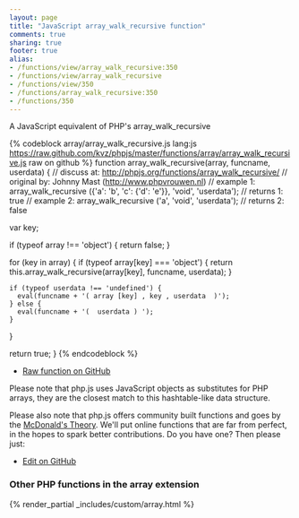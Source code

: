 ```yaml
---
layout: page
title: "JavaScript array_walk_recursive function"
comments: true
sharing: true
footer: true
alias:
- /functions/view/array_walk_recursive:350
- /functions/view/array_walk_recursive
- /functions/view/350
- /functions/array_walk_recursive:350
- /functions/350
---
```

<!-- Generated by Rakefile:build -->
A JavaScript equivalent of PHP's array_walk_recursive

{% codeblock array/array_walk_recursive.js lang:js https://raw.github.com/kvz/phpjs/master/functions/array/array_walk_recursive.js raw on github %}
function array_walk_recursive(array, funcname, userdata) {
  //  discuss at: http://phpjs.org/functions/array_walk_recursive/
  // original by: Johnny Mast (http://www.phpvrouwen.nl)
  //   example 1: array_walk_recursive ({'a': 'b', 'c': {'d': 'e'}}, 'void', 'userdata');
  //   returns 1: true
  //   example 2: array_walk_recursive ('a', 'void', 'userdata');
  //   returns 2: false

  var key;

  if (typeof array !== 'object') {
    return false;
  }

  for (key in array) {
    if (typeof array[key] === 'object') {
      return this.array_walk_recursive(array[key], funcname, userdata);
    }

    if (typeof userdata !== 'undefined') {
      eval(funcname + '( array [key] , key , userdata  )');
    } else {
      eval(funcname + '(  userdata ) ');
    }
  }

  return true;
}
{% endcodeblock %}

 - [Raw function on GitHub](https://github.com/kvz/phpjs/blob/master/functions/array/array_walk_recursive.js)

Please note that php.js uses JavaScript objects as substitutes for PHP arrays, they are 
the closest match to this hashtable-like data structure. 

Please also note that php.js offers community built functions and goes by the 
[McDonald's Theory](https://medium.com/what-i-learned-building/9216e1c9da7d). We'll put online 
functions that are far from perfect, in the hopes to spark better contributions. 
Do you have one? Then please just: 

 - [Edit on GitHub](https://github.com/kvz/phpjs/edit/master/functions/array/array_walk_recursive.js)


### Other PHP functions in the array extension
{% render_partial _includes/custom/array.html %}
